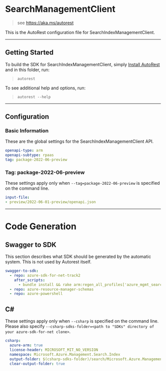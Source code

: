 # SearchManagementClient

> see https://aka.ms/autorest

This is the AutoRest configuration file for SearchIndexManagementClient.



---
## Getting Started
To build the SDK for SearchIndexManagementClient, simply [Install AutoRest](https://aka.ms/autorest/install) and in this folder, run:

> `autorest`

To see additional help and options, run:

> `autorest --help`
---

## Configuration



### Basic Information
These are the global settings for the SearchIndexManagementClient API.

```yaml
openapi-type: arm
openapi-subtype: rpaas
tag: package-2022-06-preview
```

### Tag: package-2022-06-preview

These settings apply only when `--tag=package-2022-06-preview` is specified on the command line.

``` yaml $(tag) == 'package-2022-06-preview'
input-file:
- preview/2022-06-01-preview/openapi.json
```

---
# Code Generation


## Swagger to SDK

This section describes what SDK should be generated by the automatic system.
This is not used by Autorest itself.

``` yaml $(swagger-to-sdk)
swagger-to-sdk:
  - repo: azure-sdk-for-net-track2
    after_scripts:
      - bundle install && rake arm:regen_all_profiles['azure_mgmt_search_index']
  - repo: azure-resource-manager-schemas
  - repo: azure-powershell
```


## C#

These settings apply only when `--csharp` is specified on the command line.
Please also specify `--csharp-sdks-folder=<path to "SDKs" directory of your azure-sdk-for-net clone>`.

``` yaml $(csharp)
csharp:
  azure-arm: true
  license-header: MICROSOFT_MIT_NO_VERSION
  namespace: Microsoft.Azure.Management.Search.Index
  output-folder: $(csharp-sdks-folder)/search/Microsoft.Azure.Management.Search.Index/src/Generated
  clear-output-folder: true
```